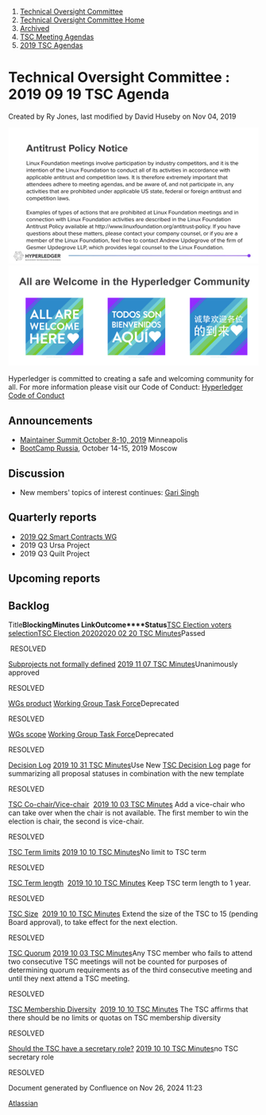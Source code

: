 1. [Technical Oversight Committee](index.html)
2. [Technical Oversight Committee Home](Technical-Oversight-Committee-Home_21430274.html)
3. [Archived](Archived_21447696.html)
4. [TSC Meeting Agendas](TSC-Meeting-Agendas_21448768.html)
5. [2019 TSC Agendas](2019-TSC-Agendas_21448769.html)

# Technical Oversight Committee : 2019 09 19 TSC Agenda

Created by Ry Jones, last modified by David Huseby on Nov 04, 2019

![](attachments/21431877/21448548.png?height=250) ![](attachments/21431877/21448549.png?height=250)

Hyperledger is committed to creating a safe and welcoming community for all. For more information please visit our Code of Conduct: [Hyperledger Code of Conduct](https://lf-hyperledger.atlassian.net/wiki/spaces/HYP/pages/19595281/Hyperledger+Code+of+Conduct)

## Announcements

- [Maintainer Summit October 8-10, 2019](https://lf-hyperledger.atlassian.net/wiki/display/events/Maintainer+Summit+October+8-10%2C+2019) Minneapolis
- [BootCamp Russia](https://lf-hyperledger.atlassian.net/wiki/display/RU/BootCamp+Russia), October 14-15, 2019 Moscow

## Discussion

- New members' topics of interest continues: [Gari Singh](https://lf-hyperledger.atlassian.net/wiki/people/557058:51429e31-90f4-4684-b7cd-9a4fe15ff188?ref=confluence)

## Quarterly reports

- [2019 Q2 Smart Contracts WG](https://lf-hyperledger.atlassian.net/wiki/display/HYP/2019+Q2+Smart+Contracts+WG)
- 2019 Q3 Ursa Project
- 2019 Q3 Quilt Project

## Upcoming reports

## Backlog

Title**Blocking****Minutes Link****Outcome****Status**[TSC Election voters selection](/wiki/spaces/TSC/pages/21431702/TSC+Election+voters+selection)[TSC Election 2020](https://lf-hyperledger.atlassian.net/wiki/spaces/TSC/pages/21434260/TSC+Election+2020)[2020 02 20 TSC Minutes](https://lf-hyperledger.atlassian.net/wiki/spaces/TSC/pages/21438695/2020+02+20+TSC+Minutes)Passed

 RESOLVED 

[Subprojects not formally defined](/wiki/spaces/TSC/pages/21431719/Subprojects+not+formally+defined) [2019 11 07 TSC Minutes](https://lf-hyperledger.atlassian.net/wiki/spaces/TSC/pages/21437626/2019+11+07+TSC+Minutes)Unanimously approved

RESOLVED 

[WGs product](/wiki/spaces/TSC/pages/21431731/WGs+product) [Working Group Task Force](https://lf-hyperledger.atlassian.net/wiki/spaces/TF/pages/20873361/Working+Group+Task+Force)Deprecated

RESOLVED

[WGs scope](/wiki/spaces/TSC/pages/21431725/WGs+scope) [Working Group Task Force](https://lf-hyperledger.atlassian.net/wiki/spaces/TF/pages/20873361/Working+Group+Task+Force)Deprecated

RESOLVED 

[Decision Log](/wiki/spaces/TSC/pages/21431740/Decision+Log) [2019 10 31 TSC Minutes](https://lf-hyperledger.atlassian.net/wiki/spaces/TSC/pages/21437424/2019+10+31+TSC+Minutes)Use New [TSC Decision Log](https://lf-hyperledger.atlassian.net/wiki/spaces/TSC/pages/21437418/TSC+Decision+Log) page for summarizing all proposal statuses in combination with the new template

RESOLVED 

[TSC Co-chair/Vice-chair](/wiki/spaces/TSC/pages/21431694/TSC+Co-chair+Vice-chair)  [2019 10 03 TSC Minutes](https://lf-hyperledger.atlassian.net/wiki/spaces/TSC/pages/21434786/2019+10+03+TSC+Minutes) Add a vice-chair who can take over when the chair is not available. The first member to win the election is chair, the second is vice-chair.

RESOLVED 

[TSC Term limits](/wiki/spaces/TSC/pages/21431714/TSC+Term+limits) [2019 10 10 TSC Minutes](https://lf-hyperledger.atlassian.net/wiki/display/TSC/2019+10+10+TSC+Minutes)No limit to TSC term

RESOLVED 

[TSC Term length](/wiki/spaces/TSC/pages/21431690/TSC+Term+length)  [2019 10 10 TSC Minutes](https://lf-hyperledger.atlassian.net/wiki/display/TSC/2019+10+10+TSC+Minutes) Keep TSC term length to 1 year.

RESOLVED 

[TSC Size](/wiki/spaces/TSC/pages/21430312/TSC+Size)  [2019 10 10 TSC Minutes](https://lf-hyperledger.atlassian.net/wiki/display/TSC/2019+10+10+TSC+Minutes) Extend the size of the TSC to 15 (pending Board approval), to take effect for the next election.

RESOLVED 

[TSC Quorum](/wiki/spaces/TSC/pages/21431698/TSC+Quorum) [2019 10 03 TSC Minutes](https://lf-hyperledger.atlassian.net/wiki/spaces/TSC/pages/21434786/2019+10+03+TSC+Minutes)Any TSC member who fails to attend two consecutive TSC meetings will not be counted for purposes of determining quorum requirements as of the third consecutive meeting and until they next attend a TSC meeting.

RESOLVED 

[TSC Membership Diversity](/wiki/spaces/TSC/pages/21430345/TSC+Membership+Diversity)  [2019 10 10 TSC Minutes](https://lf-hyperledger.atlassian.net/wiki/display/TSC/2019+10+10+TSC+Minutes) The TSC affirms that there should be no limits or quotas on TSC membership diversity

RESOLVED 

[Should the TSC have a secretary role?](/wiki/spaces/TSC/pages/21431769/Should+the+TSC+have+a+secretary+role) [2019 10 10 TSC Minutes](https://lf-hyperledger.atlassian.net/wiki/display/TSC/2019+10+10+TSC+Minutes)no TSC secretary role

RESOLVED 

Document generated by Confluence on Nov 26, 2024 11:23

[Atlassian](http://www.atlassian.com/)
